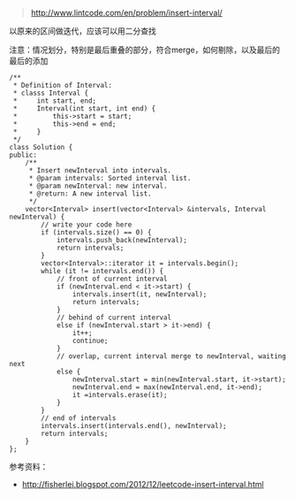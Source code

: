 
>http://www.lintcode.com/en/problem/insert-interval/


以原来的区间做迭代，应该可以用二分查找

注意：情况划分，特别是最后重叠的部分，符合merge，如何剔除，以及最后的最后的添加


	/**
	 * Definition of Interval:
	 * classs Interval {
	 *     int start, end;
	 *     Interval(int start, int end) {
	 *         this->start = start;
	 *         this->end = end;
	 *     }
	 */
	class Solution {
	public:
	    /**
	     * Insert newInterval into intervals.
	     * @param intervals: Sorted interval list.
	     * @param newInterval: new interval.
	     * @return: A new interval list.
	     */
	    vector<Interval> insert(vector<Interval> &intervals, Interval newInterval) {
	        // write your code here
	        if (intervals.size() == 0) {
	            intervals.push_back(newInterval);
	            return intervals;
	        }
	        vector<Interval>::iterator it = intervals.begin();
	        while (it != intervals.end()) {
	            // front of current interval
	            if (newInterval.end < it->start) {
	                intervals.insert(it, newInterval);
	                return intervals;
	            }
	            // behind of current interval
	            else if (newInterval.start > it->end) {
	                it++;
	                continue;
	            }
	            // overlap, current interval merge to newInterval, waiting next
	            else {
	                newInterval.start = min(newInterval.start, it->start);
	                newInterval.end = max(newInterval.end, it->end);
	                it =intervals.erase(it);
	            }
	        }
	        // end of intervals
	        intervals.insert(intervals.end(), newInterval);
	        return intervals;
	    }
	};



参考资料：

+ http://fisherlei.blogspot.com/2012/12/leetcode-insert-interval.html
